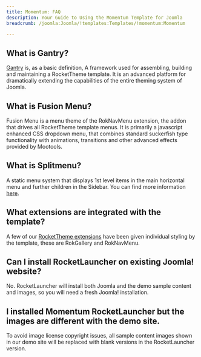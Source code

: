 ```yaml
---
title: Momentum: FAQ
description: Your Guide to Using the Momentum Template for Joomla
breadcrumb: /joomla:Joomla/!templates:Templates/!momentum:Momentum

---
```


What is Gantry?
-----
[Gantry][gantry] is, as a basic definition, A framework used for assembling, building and maintaining a RocketTheme template. It is an advanced platform for dramatically extending the capabilities of the entire theming system of Joomla.

What is Fusion Menu?
-----
Fusion Menu is a menu theme of the RokNavMenu extension, the addon that drives all RocketTheme template menus. It is primarily a javascript enhanced CSS dropdown menu, that combines standard suckerfish type functionality with animations, transitions and other advanced effects provided by Mootools.

What is Splitmenu?
-----
A static menu system that displays 1st level items in the main horizontal menu and further children in the Sidebar. You can find more information [here][splitmenu].

What extensions are integrated with the template?
-----
A few of our [RocketTheme extensions][extensions] have been given individual styling by the template, these are RokGallery and RokNavMenu.

Can I install RocketLauncher on existing Joomla! website?
-----
No. RocketLauncher will install both Joomla and the demo sample content and images, so you will need a fresh Joomla! installation.

I installed Momentum RocketLauncher but the images are different with the demo site.
-----
To avoid image license copyright issues, all sample content images shown in our demo site will be replaced with blank versions in the RocketLauncher version.

[gantry]: http://gantry-framework.org/
[features]: http://demo.rockettheme.com/joomla-templates/momentum/features
[font]: http://www.fontsquirrel.com/fonts/ubuntu
[forum]: http://www.rockettheme.com/forum/joomla-momentum
[roksprocket]: http://www.rockettheme.com/joomla/extensions/roksprocket
[dropdown]: http://demo.rockettheme.com/joomla-templates/momentum/features/menu-options
[splitmenu]: http://demo.rockettheme.com/joomla-templates/momentum/features/menu-options
[extensions]: http://demo.rockettheme.com/joomla-templates/momentum/features/extensions